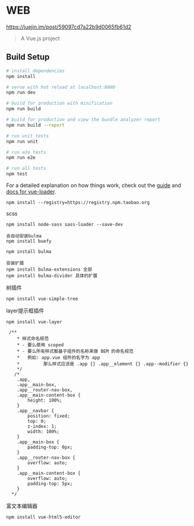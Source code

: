 # WEB

https://juejin.im/post/59097cd7a22b9d0065fb61d2

> A Vue.js project

## Build Setup

``` bash
# install dependencies
npm install

# serve with hot reload at localhost:8080
npm run dev

# build for production with minification
npm run build

# build for production and view the bundle analyzer report
npm run build --report

# run unit tests
npm run unit

# run e2e tests
npm run e2e

# run all tests
npm test
```

For a detailed explanation on how things work, check out the [guide](http://vuejs-templates.github.io/webpack/) and [docs for vue-loader](http://vuejs.github.io/vue-loader).

```
npm install --registry=https://registry.npm.taobao.org
```
scss
```
npm install node-sass sass-loader --save-dev
```
```
会自动安装bulma
npm install buefy
```
```
npm install bulma
```
```
安装扩展
npm install bulma-extensions 全部
npm install bulma-divider 具体的扩展
```
树插件
```
npm install vue-simple-tree
```
layer提示框插件
```
npm install vue-layer
```
```
 /**
    * 样式命名规范
    * - 要么使用 scoped
    * - 要么所有样式都基于组件的名称来做 BEM 的命名规范
    *   例如: app.vue 组件的名字为 app
    *         那么样式应该是 .app {} .app__element {} .app--modifier {}
    */
   /*
    .app,
    .app__main-box,
    .app__router-nav-box,
    .app__main-content-box {
        height: 100%;
    }
    .app__navbar {
        position: fixed;
        top: 0;
        z-index: 1;
        width: 100%;
    }
    .app__main-box {
        padding-top: 0px;
    }
    .app__router-nav-box {
        overflow: auto;
    }
    .app__main-content-box {
        overflow: auto;
        padding-top: 5px;
    }
  */
```

富文本编辑器

```
npm install vue-html5-editor
```
